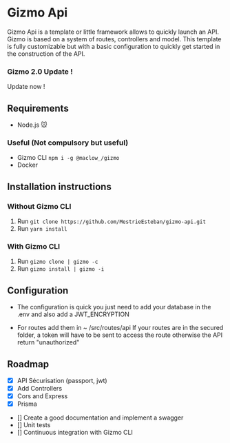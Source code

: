 # Gizmo Api 
Gizmo Api is a template or little framework allows to quickly launch an API.
Gizmo is based on a system of routes, controllers and model.
This template is fully customizable but with a basic configuration to quickly get started in the construction of the API.

### Gizmo 2.0 Update ! 
Update now ! 

## Requirements

- Node.js 🐭

### Useful (Not compulsory but useful)
- Gizmo CLI `npm i -g @maclow_/gizmo`
- Docker
## Installation instructions
### Without Gizmo CLI
1. Run `git clone https://github.com/MestrieEsteban/gizmo-api.git`
2. Run `yarn install`
### With Gizmo CLI
1. Run `gizmo clone | gizmo -c`
2. Run `gizmo install | gizmo -i`



## Configuration

- The configuration is quick you just need to add your database in the .env and also add a JWT_ENCRYPTION
 
- For routes add them in ~ /src/routes/api
	 If your routes are in the secured folder, a token will have to be sent to access the route
	 otherwise the API return "unauthorized"
## Roadmap
- [x] API Sécurisation (passport, jwt)
- [x] Add Controllers
- [x] Cors and Express 
- [x] Prisma 
- []  Create a good documentation and implement a swagger
- [] Unit tests
- [] Continuous integration with Gizmo CLI
